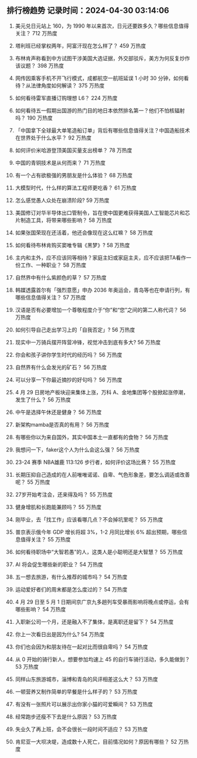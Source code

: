 
## 排行榜趋势 记录时间：2024-04-30 03:14:06
  
  1. 美元兑日元站上 160，为 1990 年以来首次，日元还要跌多久？哪些信息值得关注？ 712 万热度
    
  2. 塔利班已经掌权两年，阿富汗现在怎么样了？ 459 万热度
    
  3. 布林肯声称看到中方试图干涉美国大选证据，外交部驳斥，美方为何反复炒作该议题？ 398 万热度
    
  4. 网传因乘客手机不开飞行模式，成都航空一航班延误 1 小时 30 分钟，如何看待？从法律角度如何解读？ 375 万热度
    
  5. 如何看待雷军直播订购理想 L6？ 224 万热度
    
  6. 如何看待五一假期出国游的热门目的地日本依然排名第一？他们不怕核辐射吗？ 190 万热度
    
  7. 「中国拿下全球最大单笔造船订单」背后有哪些信息值得关注？中国造船技术在世界处于什么水平？ 92 万热度
    
  8. 如何评价米哈游登顶美国买量支出榜单？ 78 万热度
    
  9. 中国的青铜技术是从何而来？ 71 万热度
    
  10. 有一个占有欲极强的男朋友是什么体验？ 68 万热度
    
  11. 大模型时代，什么样的算法工程师更吃香？ 61 万热度
    
  12. 怎么感觉愚人众处在崩溃阶段? 59 万热度
    
  13. 美国修订对华半导体出口管制令，旨在使中国更难获得美国人工智能芯片和芯片制造工具，将带来哪些影响？ 58 万热度
    
  14. 如果张国荣现在还活着，他还会像现在这么红嘛？ 58 万热度
    
  15. 如何看待布林肯购买窦唯专辑《黑梦》? 58 万热度
    
  16. 主内和主外，应不应该同等相待？家庭主妇或家庭主夫，应不应该把TA看作一份工作、一种职业？ 58 万热度
    
  17. 自然界中有什么紫颜色的草？ 57 万热度
    
  18. 韩媒透露首尔有「强烈意愿」申办 2036 年奥运会，青岛等也在申请行列，有哪些信息值得关注？ 57 万热度
    
  19. 汉语是否有必要增加一个尊敬程度介于“你”和“您”之间的第二人称代词？ 56 万热度
    
  20. 如何引导自己走出学习上的「自我否定」? 56 万热度
    
  21. 现实中一万骑兵摆开阵营冲锋，视觉冲击到底有多大? 56 万热度
    
  22. 你会和孩子讲你学生时代的经历吗？ 56 万热度
    
  23. 自然界有什么会发光的矿石？ 56 万热度
    
  24. 可以分享一下你最近摘抄的好句吗？ 56 万热度
    
  25. 4 月 29 日房地产板块迎来集体上涨，万科 A、金地集团等个股掀起涨停潮，发生了什么？ 56 万热度
    
  26. 中午是选择午休还是健身？ 56 万热度
    
  27. 新架构mamba是否真的有用？ 56 万热度
    
  28. 有哪些你以为来自国外，其实中国本土一直都有的食物？ 56 万热度
    
  29. 我想问一下，faker这个人为什么会这么强？ 56 万热度
    
  30. 23-24 赛季 NBA雄鹿 113:126 步行者，如何评价这场比赛？ 55 万热度
    
  31. 长期压抑自己造成的在人前唯唯诺诺、自卑、气色形象差，要怎么调适或改善呢？ 55 万热度
    
  32. 27岁开始考注会，还来得及吗？ 55 万热度
    
  33. 健身增肌和长跑能兼顾吗？ 55 万热度
    
  34. 刚毕业，去「找工作」应该看哪几点？不会掉坑里呢？ 55 万热度
    
  35. 普京表示俄今年 GDP 增长将超 3%，1-2 月同比增长 6% 超出预期，哪些信息值得关注？ 55 万热度
    
  36. 如何看待职场中“大智若愚”的人，这类人是小聪明还是大智慧？ 55 万热度
    
  37. AI 将会促生哪些新的职业？ 54 万热度
    
  38. 五一想去旅游，有什么推荐的城市吗？ 54 万热度
    
  39. 运动爱好者们的周末都是怎么度过的？ 54 万热度
    
  40. 4 月 29 日至 5 月 1 日期间京广京九多趟列车受暴雨影响将晚点或停运，会有哪些影响？ 54 万热度
    
  41. 入职新公司一个月，还是融入不了集体，是离职还是留下？ 54 万热度
    
  42. 你上一次看日出是因为什么? 54 万热度
    
  43. 你们也会因为和朋友待在一起对比而很自卑吗？ 54 万热度
    
  44. 从 0 开始的骑行新人，想要参加均速上 45 的自行车骑行活动，多久能做到？ 53 万热度
    
  45. 同样山东旅游城市，淄博和青岛的风评相差这么大？ 53 万热度
    
  46. 一顿营养又制作简单的早餐是什么样子的？ 53 万热度
    
  47. 有没有一张照片可以展示出你家小猫的可爱瞬间？ 53 万热度
    
  48. 经常跑步还瘦不下去是什么原因？ 53 万热度
    
  49. 失业久了再上班，会不会很长一段时间不适应？ 53 万热度
    
  50. 肯尼亚一大坝决堤，造成数十人死亡，目前情况如何？原因有哪些？ 52 万热度
    